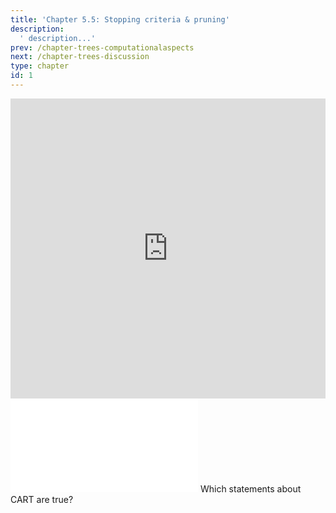 ```yaml
---
title: 'Chapter 5.5: Stopping criteria & pruning'
description:
  ' description...'
prev: /chapter-trees-computationalaspects
next: /chapter-trees-discussion
type: chapter
id: 1
---
```


<exercise id="1" title="Video Lecture">

<iframe width="100%" height="480" src="https://www.youtube.com/embed/oQj3N2T-T90" frameborder="0" allow="accelerometer; autoplay; encrypted-media; gyroscope; picture-in-picture" allowfullscreen></iframe>

</exercise>

<exercise id="2" title="Slides">

<object data="pdfs/5/slides-cart-stoppingpruning.pdf" type="application/pdf" style="width:100%;height:480px">
    <embed src="pdfs/5/slides-cart-stoppingpruning.pdf" type="application/pdf" />
</object>

</exercise>



<exercise id="3" title="Quiz">
Which statements about CART are true?
<choice>
<opt text="Pruning means, cutting back the tree." correct="true">
</opt>
<opt text="Pruning means that the tree becomes less complex." correct="true">
</opt>
<opt text="A tree with one observation per leaf node will result in a good performance on new data.">
</opt>
</choice>
</exercise>